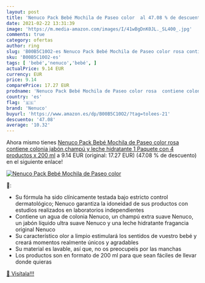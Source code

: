 ```yaml
---
layout: post
title: 'Nenuco Pack Bebé Mochila de Paseo color  al 47.08 % de descuento'
date: 2021-02-22 13:31:39
image: 'https://m.media-amazon.com/images/I/41wBgDnK0JL._SL400_.jpg'
comments: true
category: ofertas
author: ring
slug: 'B00B5C10O2-es Nenuco Pack Bebé Mochila de Paseo color rosa contiene...'
sku: 'B00B5C10O2-es'
tags: [ 'bebé','nenuco','bebé', ]
actualPrice: 9.14 EUR
currency: EUR
price: 9.14
comparePrice: 17.27 EUR
prodname: 'Nenuco Pack Bebé Mochila de Paseo color rosa  contiene colonia  jabón  champú y leche hidratante  1 Paquete con 4 productos x 200 ml'
country: 'es'
flag: '🇪🇸'
brand: 'Nenuco'
buyurl: 'https://www.amazon.es/dp/B00B5C10O2/?tag=tolees-21'
descuento: '47.08'
average: '10.32'
---
```


Ahora mismo tienes [Nenuco Pack Bebé Mochila de Paseo color rosa  contiene colonia  jabón  champú y leche hidratante  1 Paquete con 4 productos x 200 ml](https://www.amazon.es/dp/B00B5C10O2/?tag=tolees-21) a 9.14 EUR (original: 17.27 EUR) (47.08 %  de descuento) en el siguiente enlace!

[![Nenuco Pack Bebé Mochila de Paseo color ](https://m.media-amazon.com/images/I/41wBgDnK0JL._SL400_.jpg)](https://www.amazon.es/dp/B00B5C10O2/?tag=tolees-21)

🔎:

- Su fórmula ha sido clínicamente testada bajo estricto control dermatológico; Nenuco garantiza la idoneidad de sus productos con estudios realizados en laboratorios independientes
- Contiene un agua de colonia Nenuco, un champú extra suave Nenuco, un jabón líquido ultra suave Nenuco y una leche hidratante fragancia original Nenuco
- Su característico olor a limpio estimulará los sentidos de vuestro bebé y creará momentos realmente únicos y agradables
- Su material es lavable, así que, no os preocupeis por las manchas
- Los productos son en formato de 200 ml para que sean fáciles de llevar donde quieras

[🛒 Visítala!!!](https://www.amazon.es/dp/B00B5C10O2/?tag=tolees-21)
